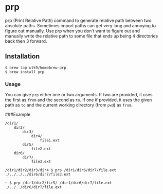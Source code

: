 # prp

prp (Print Relative Path) command to generate relative path between two absolute paths.
Sometimes import paths can get very long and annoying to figure out manually.
Use prp when you don't want to figure out and manually write the relative path to some file that 
ends up being 4 directories back then 3 forward.

## Installation
```
$ brew tap utk9/homebrew-prp
$ brew install prp
```

### Usage
You can give `prp` either one or two arguments. If two are provided, it uses the
first as `from` and the second as `to`. If one if provided, it uses the
given path as `to` and the current working directory (from `pwd`) as `from`.

###Example

```
/dir1/
	dir2/
		dir3/
			dir4/
				file1.ext
		dir5/
			file2.ext
	dir6/
		dir7/
			file3.ext

/dir1/dir2/dir3/dir4 $ prp /dir1/dir6/dir7/file.ext
./../../../dir6/dir7/file3.ext

~ $ prp /dir1/dir2/fir5/ /dir1/dir6/dir7/file.ext
./../../dir6/dir7/file.ext
```